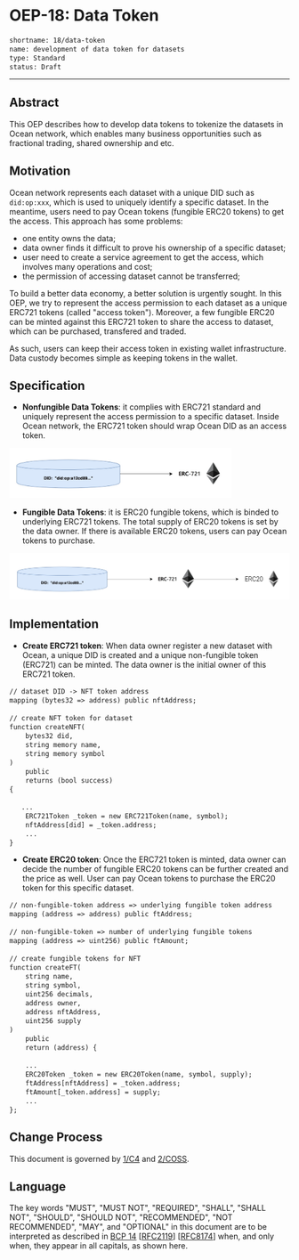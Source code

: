 # OEP-18: Data Token

```
shortname: 18/data-token
name: development of data token for datasets
type: Standard
status: Draft
```

<!--**Table of Contents**

- [Abstract](#abstract)
- [Motivation](#motivation)
- [Specification](#specification)
  - [Publishing](#publishing)
  - [Consuming](#consuming)
- [Implementation](#implementation)
- [IPFS Node & Gateway](#ipfs-node--gateway)
- [Change Process](#change-process)
- [Language](#language)
-->
---

## Abstract

This OEP describes how to develop data tokens to tokenize the datasets in Ocean network, which enables many business opportunities such as fractional trading, shared ownership and etc.


## Motivation

Ocean network represents each dataset with a unique DID such as `did:op:xxx`, which is used to uniquely identify a specific dataset. In the meantime, users need to pay Ocean tokens (fungible ERC20 tokens) to get the access. This approach has some problems:

- one entity owns the data;
- data owner finds it difficult to prove his ownership of a specific dataset;
- user need to create a service agreement to get the access, which involves many operations and cost;
- the permission of accessing dataset cannot be transferred;

To build a better data economy, a better solution is urgently sought. In this OEP, we try to represent the access permission to each dataset as a unique ERC721 tokens (called "access token"). Moreover, a few fungible ERC20 can be minted against this ERC721 token to share the access to dataset, which can be purchased, transfered and traded.

As such, users can keep their access token in existing wallet infrastructure. Data custody becomes simple as keeping tokens in the wallet.


## Specification

* **Nonfungible Data Tokens**: it complies with ERC721 standard and uniquely represent the access permission to a specific dataset. Inside Ocean network, the ERC721 token should wrap Ocean DID as an access token.

<img src="img/nft.jpg" width=400/>

* **Fungible Data Tokens**: it is ERC20 fungible tokens, which is binded to underlying ERC721 tokens. The total supply of ERC20 tokens is set by the data owner. If there is available ERC20 tokens, users can pay Ocean tokens to purchase.

<img src="img/erc20.jpg" width=600/>

## Implementation

* **Create ERC721 token**: When data owner register a new dataset with Ocean, a unique DID is created and a unique non-fungible token (ERC721) can be minted. The data owner is the initial owner of this ERC721 token.

```Solidity
// dataset DID -> NFT token address
mapping (bytes32 => address) public nftAddress;

// create NFT token for dataset
function createNFT(
    bytes32 did,
    string memory name,
    string memory symbol
)
    public
    returns (bool success)
{
    
   ...
	ERC721Token _token = new ERC721Token(name, symbol);
	nftAddress[did] = _token.address;
	...
}
```

* **Create ERC20 token**: Once the ERC721 token is minted, data owner can decide the number of fungible ERC20 tokens can be further created and the price as well. User can pay Ocean tokens to purchase the ERC20 token for this specific dataset.

```Solidity
// non-fungible-token address => underlying fungible token address
mapping (address => address) public ftAddress;
	
// non-fungible-token => number of underlying fungible tokens
mapping (address => uint256) public ftAmount;
	
// create fungible tokens for NFT
function createFT(
	string name, 
	string symbol,
	uint256 decimals,
	address owner,
	address nftAddress,
	uint256 supply
) 
	public
	return (address) {
	
	...
	ERC20Token _token = new ERC20Token(name, symbol, supply);
	ftAddress[nftAddress] = _token.address;
	ftAmount[_token.address] = supply;
	...
};
```

## Change Process

This document is governed by [1/C4](../1/README.md) and  [2/COSS](../2/README.md).

## Language

The key words "MUST", "MUST NOT", "REQUIRED", "SHALL", "SHALL NOT", 
"SHOULD", "SHOULD NOT", "RECOMMENDED", "NOT RECOMMENDED", "MAY", and 
"OPTIONAL" in this document are to be interpreted as described in 
[BCP 14](https://tools.ietf.org/html/bcp14) 
\[[RFC2119](https://tools.ietf.org/html/rfc2119)\] 
\[[RFC8174](https://tools.ietf.org/html/rfc8174)\] when, and only when, 
they appear in all capitals, as shown here.

